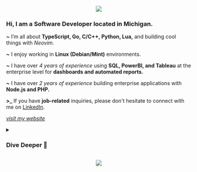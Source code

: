 <p align="center">
  <img src="https://capsule-render.vercel.app/api?type=waving&height=170&color=gradient&text=About%20Me&reversal=false&section=header&fontAlign=50&fontAlignY=44&animation=twinkling"/>
</p>

<h3><b>Hi, I am a Software Developer located in Michigan</b>.</h3>

**~** I’m all about **TypeScript, Go, C/C++, Python, Lua,** and building cool things with *Neovim.*

**~** I enjoy working in **Linux (Debian/Mint)** environments. 

**~** I have over *4 years of experience* using **SQL, PowerBI, and Tableau** at the enterprise level for **dashboards and automated reports.**

**~** I have over *2 years of experience* building enterprise applications with **Node.js and PHP.**

**\>\_** If you have **job-related** inquiries, please don't hesitate to connect with me on [LinkedIn](https://www.linkedin.com/in/nick-s-694241139/).

[_visit my website_](https://nickstambaugh.vercel.app/)

<details>
<summary><h3><b> Dive Deeper 🤿 </b></h3></summary>
<details>
<summary><b>Socials and Contact 📨</b></summary>
<br>
<div align="center">
    
![Sieep-Coding](https://socialify.git.ci/Sieep-Coding/Sieep-Coding/image?font=Source%20Code%20Pro&language=1&name=1&pattern=Charlie%20Brown&theme=Dark)
![](https://komarev.com/ghpvc/?username=alteryx-motives&color=orange&style=flat&base=6000&abbreviated=true) <img src="https://img.shields.io/github/stars/sieep-coding?label=Stars" alt="stars">

[![Website](https://img.shields.io/badge/Website-blue?style=for-the-badge&logo=About.me&logoColor=white)](https://nickstambaugh.vercel.app/)
[![Resume](https://img.shields.io/badge/Resume-purple?style=for-the-badge&logo=ProtonDrive&logoColor=white)](https://github.com/Sieep-Coding/sieep-coding.github.io/blob/main/public/resume.pdf)
[![Steam](https://img.shields.io/badge/steam-white?style=for-the-badge&logo=steam&logoColor=black)](https://steamcommunity.com/id/fieaoe98034512u5901)
[![Linkedin](https://img.shields.io/badge/LinkedIn-0077B5?style=for-the-badge&logo=linkedin&logoColor=white)](https://www.linkedin.com/in/nick-s-694241139/)
[![Medium](https://img.shields.io/badge/medium-white?style=for-the-badge&logo=medium&logoColor=black)](https://medium.com/@nick-stambaugh)
[![Discord](https://img.shields.io/badge/Discord:sieep00-5865F2?style=for-the-badge&logo=Discord&logoColor=white)]()

#### Contact Me:
[![Email](https://img.shields.io/badge/Send_Me_An_Email-purple?style=for-the-badge&logo=ProtonMail&logoColor=white)](mailto:nickstambaugh@proton.me)
</div>
</details>
<details>
<summary><b>Top Projects 🥇 </b></summary>
<br>
  
[![ReadMe Card](https://github-readme-stats.vercel.app/api/pin/?username=sieep-coding&repo=snow-simulation&theme=dracula)](https://github.com/Sieep-Coding/snow-simulation)
[![ReadMe Card](https://github-readme-stats.vercel.app/api/pin/?username=sieep-coding&repo=todo-htmx-alpine-go&theme=dracula)](https://github.com/Sieep-Coding/todo-htmx-alpine-go)
[![ReadMe Card](https://github-readme-stats.vercel.app/api/pin/?username=sieep-coding&repo=notezone&theme=dracula)](https://github.com/Sieep-Coding/notezone/)
[![ReadMe Card](https://github-readme-stats.vercel.app/api/pin/?username=sieep-coding&repo=game-of-life-lua&theme=dracula)](https://github.com/Sieep-Coding/game-of-life-lua)
</details>

<details>
   
<summary><b>Tech I Enjoy A Lot 💻 </b></summary>
<br>

![Linux Debian](https://img.shields.io/badge/Debian-A81D33?style=for-the-badge&logo=debian&logoColor=white)
![Lua](https://img.shields.io/badge/Lua-2C2D72?style=for-the-badge&logo=Lua&logoColor=white)
![C](https://img.shields.io/badge/C-00599C?style=for-the-badge&logo=c&logoColor=white)
![C](https://img.shields.io/badge/astro-BC52EE?style=for-the-badge&logo=astro&logoColor=white)
![Linux Mint](https://img.shields.io/badge/Linux_Mint-86BE43?style=for-the-badge&logo=Linux-Mint&logoColor=white)
![Go](https://img.shields.io/badge/Go-00ADD8?style=for-the-badge&logo=go&logoColor=white)
![Python](https://img.shields.io/badge/Python-3776AB?style=for-the-badge&logo=python&logoColor=white)
![TS](https://img.shields.io/badge/TypeScript-007ACC?style=for-the-badge&logo=typescript&logoColor=white)
![Neovim](https://img.shields.io/badge/NeoVim-%2357A143.svg?&style=for-the-badge&logo=neovim&logoColor=white)
![SQLite](https://img.shields.io/badge/SQLite-07405E?style=for-the-badge&logo=sqlite&logoColor=white)

</details>

<details>
   
<summary><b>Tech I've Worked With In The Past 🔄 </b></summary>
<br>

![Tableau](https://img.shields.io/badge/Tableau-E97627?style=for-the-badge&logo=Tableau&logoColor=white)
![Flutter](https://img.shields.io/badge/Flutter-02569B?style=for-the-badge&logo=flutter&logoColor=white)
![Cmake](https://img.shields.io/badge/cmake-6D00CC?.svg?&style=for-the-badge&logo=cmake&logoColor=white)
![FFmpeg](https://img.shields.io/badge/ffmpeg-007808?style=for-the-badge&logo=ffmpeg&logoColor=white)
![Airtable](https://img.shields.io/badge/Airtable-18BFFF?style=for-the-badge&logo=Airtable&logoColor=white)
![Numpy](https://img.shields.io/badge/numpy-013243?style=for-the-badge&logo=numpy&logoColor=white)
![Stripe](https://img.shields.io/badge/stripe-008CDD?style=for-the-badge&logo=stripe&logoColor=white)
![Excel](https://img.shields.io/badge/Microsoft_Excel-217346?style=for-the-badge&logo=microsoft-excel&logoColor=white)
![Git](https://img.shields.io/badge/GIT-E44C30?style=for-the-badge&logo=git&logoColor=white)
![Obs](https://img.shields.io/badge/Obs_Studio-302E31?style=for-the-badge&logo=Obs-Studio&logoColor=white)
![Bash](https://img.shields.io/badge/GNU%20Bash-4EAA25?style=for-the-badge&logo=GNU%20Bash&logoColor=white)
![Powershell](https://img.shields.io/badge/powershell-5391FE?style=for-the-badge&logo=powershell&logoColor=white)
![Salesforce](https://img.shields.io/badge/Salesforce-00A1E0?style=for-the-badge&logo=Salesforce&logoColor=white)
![Cloudflare](https://img.shields.io/badge/Cloudflare-F38020?style=for-the-badge&logo=Cloudflare&logoColor=white)
![Jira](https://img.shields.io/badge/Jira-0052CC?style=for-the-badge&logo=Jira&logoColor=white)
![Gimp](https://img.shields.io/badge/Gimp-brown?style=for-the-badge&logo=Gimp&logoColor=white)
![Jira](https://img.shields.io/badge/Bitbucket-0747a6?style=for-the-badge&logo=bitbucket&logoColor=white)
![Linux](https://img.shields.io/badge/Linux-FCC624?style=for-the-badge&logo=linux&logoColor=black)
![Curl](https://img.shields.io/badge/curl-073551?style=for-the-badge&logo=curl&logoColor=white)
![Digital Ocean](https://img.shields.io/badge/Digital_Ocean-0080FF?style=for-the-badge&logo=DigitalOcean&logoColor=white)
![Wordpress](https://img.shields.io/badge/Wordpress-21759B?style=for-the-badge&logo=wordpress&logoColor=white)
![Mongodb](https://img.shields.io/badge/MongoDB-4EA94B?style=for-the-badge&logo=mongodb&logoColor=white)
![Audacity](https://img.shields.io/badge/Audacity-0000CC?style=for-the-badge&logo=audacity&logoColor=white)
![ProtonVPN](https://img.shields.io/badge/ProtonVPN-purple?style=for-the-badge&logo=ProtonVPN&logoColor=white)
![Hotjar](https://img.shields.io/badge/hotjar-FD3A5C?style=for-the-badge&logo=hotjar&logoColor=white)
![Supabase](https://img.shields.io/badge/Supabase-181818?style=for-the-badge&logo=supabase&logoColor=white)
![AE](https://img.shields.io/badge/Adobe%20after%20affects-CF96FD?style=for-the-badge&logo=Adobe%20after%20effects&logoColor=393665)
![Canva](https://img.shields.io/badge/Canva-%2300C4CC.svg?&style=for-the-badge&logo=Canva&logoColor=white)
![Android Studio](https://img.shields.io/badge/Android_Studio-3DDC84?style=for-the-badge&logo=android-studio&logoColor=white)
![PyCharm](https://img.shields.io/badge/PyCharm-000000.svg?&style=for-the-badge&logo=PyCharm&logoColor=white)
![Ableton](https://img.shields.io/badge/Ableton-FCC624?.svg?&style=for-the-badge&logo=Ableton&logoColor=white)
![Zoho](https://img.shields.io/badge/Zoho-E42527?style=for-the-badge&logo=Zoho&logoColor=white)

</details>

<details>
<summary><b>Data Cards 📈 </b></summary>
<be>

<a href="https://github.com/Sieep-Coding">
    <img alt="Sieep-Coding's Activity Graph" src="https://github-readme-activity-graph.vercel.app/graph?username=Sieep-Coding&theme=dracula&hide_border=true&area=true&area_color=c924b6">
  </a>

  <picture align="left">
    <source media="(prefers-color-scheme: dark)" srcset="https://github-profile-summary-cards.vercel.app/api/cards/repos-per-language?username=sieep-coding&theme=dracula">
    <source media="(prefers-color-scheme: light)"srcset="https://github-profile-summary-cards.vercel.app/api/cards/repos-per-language?username=sieep-coding&theme=dracula">
    <img alt="Repos per language" src="https://github-profile-summary-cards.vercel.app/api/cards/repos-per-language?username=sieep-coding&theme=dracula">
  </picture>
  <picture align="right">
    <source media="(prefers-color-scheme: dark)" srcset="https://github-profile-summary-cards.vercel.app/api/cards/most-commit-language?username=sieep-coding&theme=dracula">
    <source media="(prefers-color-scheme: light)"srcset="https://github-profile-summary-cards.vercel.app/api/cards/most-commit-language?username=sieep-coding&theme=dracula">
    <img alt="Most commit languages" src="https://github-profile-summary-cards.vercel.app/api/cards/most-commit-language?username=sieep-coding&theme=dracula">
  </picture>
 
<picture>
  <source media="(prefers-color-scheme: dark)" srcset="https://github-profile-summary-cards.vercel.app/api/cards/profile-details?username=sieep-coding&theme=dracula">
  <source media="(prefers-color-scheme: light)"srcset="https://github-profile-summary-cards.vercel.app/api/cards/profile-details?username=sieep-coding&theme=dracula">
  <img alt="My GitHub Stats" src="https://github-profile-summary-cards.vercel.app/api/cards/profile-details?username=Sieep-Coding&theme=dracula">
</picture>

![Nick's GitHub stats](https://github-readme-stats.vercel.app/api?username=sieep-coding&show_icons=true&theme=dracula&hide=contribs,prs)

[![roadmap.sh](https://roadmap.sh/card/tall/667b1494c19525099e698db6?variant=dark&roadmaps=sql%2Ccomputer-science%2Ccpp%2Cgolang)](https://roadmap.sh/u/nicks)

![Leetcode Stats](https://leetcard.jacoblin.cool/sieep-coding?theme=dark)
</details>

<details>
<summary><b>Always down to chat ☕ </b></summary>
<br>

   ```
📧 nickstambaugh@proton.me

Fingerprint: 7dcc436b63f4a6c7a771b2d17eb9bfb7287e5a40

-----BEGIN PGP PUBLIC KEY BLOCK-----

xjMEZsCWCxYJKwYBBAHaRw8BAQdA+04wVDSUEcmRGxqjxSH/xPICaSGiDnpq
754l8ueKRE/NMW5pY2tzdGFtYmF1Z2hAcHJvdG9uLm1lIDxuaWNrc3RhbWJh
dWdoQHByb3Rvbi5tZT7CjwQTFggAQQUCZsCWCwkQfrm/tyh+WkAWIQR9zENr
Y/Smx6dxstF+ub+3KH5aQAIbAwIeAQIZAQMLCQcCFQgDFgACBScJAgcCAADA
TgD9Hgl5oNI3Tw1uUEJSHXKY51z84tkQ/Y1it/6YY4p4lw0A/jRwJv0c1ZJS
ODufpBiB8ywE8YnFVfXOKHuEdoQDQLQFzjgEZsCWCxIKKwYBBAGXVQEFAQEH
QGrQYOb+/kt4nOHVDjbH6TOJyXccHhQNsOhGjnqRgaIkAwEKCcJ4BBgWCAAq
BQJmwJYLCRB+ub+3KH5aQBYhBH3MQ2tj9KbHp3Gy0X65v7coflpAAhsMAAAM
xwD+LRNaGutsoVoKVf+rLmBgAA3DSwsvAY8aJwDVV6gJjWQA/jgFrZz+qFEH
qhfXtaR2I05GW/po8vxdkJOmQg485ksE
=uykQ

-----END PGP PUBLIC KEY BLOCK----
   ```
</details>

<details>
 <summary><b>Extra</b> </summary>
 <br>
 <img src="https://spotify-recently-played-readme.vercel.app/api?user=31vvlos4gz23niyxpy34zuqkff6u&count=5">

[![Readme Quotes](https://quotes-github-readme.vercel.app/api?type=square&theme=dracula&border=true&quote=LeetCode%20doesn%E2%80%99t%20support%20Lua%3F%20Give%20me%20the%20source%20code%2C%20I%E2%80%99ll%20add%20it%20myself.)](https://github.com/piyushsuthar/github-readme-quotes)

</details>
</details>

<p align="center">
  <img src="https://capsule-render.vercel.app/api?type=waving&height=230&width=100&color=gradient&text=Sieep%20Coding&reversal=true&section=footer&fontAlign=50&fontAlignY=70&animation=twinkling&desc=C,%20Go,%20Lua,%20and%20Python&descAlign=50&descAlignY=90"/>
</p>
